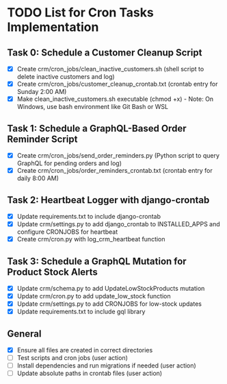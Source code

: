 # TODO List for Cron Tasks Implementation

## Task 0: Schedule a Customer Cleanup Script
- [x] Create crm/cron_jobs/clean_inactive_customers.sh (shell script to delete inactive customers and log)
- [x] Create crm/cron_jobs/customer_cleanup_crontab.txt (crontab entry for Sunday 2:00 AM)
- [x] Make clean_inactive_customers.sh executable (chmod +x) - Note: On Windows, use bash environment like Git Bash or WSL

## Task 1: Schedule a GraphQL-Based Order Reminder Script
- [x] Create crm/cron_jobs/send_order_reminders.py (Python script to query GraphQL for pending orders and log)
- [x] Create crm/cron_jobs/order_reminders_crontab.txt (crontab entry for daily 8:00 AM)

## Task 2: Heartbeat Logger with django-crontab
- [x] Update requirements.txt to include django-crontab
- [x] Update crm/settings.py to add django_crontab to INSTALLED_APPS and configure CRONJOBS for heartbeat
- [x] Create crm/cron.py with log_crm_heartbeat function

## Task 3: Schedule a GraphQL Mutation for Product Stock Alerts
- [x] Update crm/schema.py to add UpdateLowStockProducts mutation
- [x] Update crm/cron.py to add update_low_stock function
- [x] Update crm/settings.py to add CRONJOBS for low-stock updates
- [x] Update requirements.txt to include gql library

## General
- [x] Ensure all files are created in correct directories
- [ ] Test scripts and cron jobs (user action)
- [ ] Install dependencies and run migrations if needed (user action)
- [ ] Update absolute paths in crontab files (user action)
